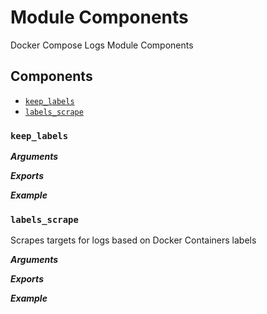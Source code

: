 # Module Components

Docker Compose Logs Module Components

## Components

- [`keep_labels`](#keep_labels)
- [`labels_scrape`](#labels_scrape)

### `keep_labels`

***Arguments***

***Exports***

***Example***

### `labels_scrape`

Scrapes targets for logs based on Docker Containers labels

***Arguments***

***Exports***

***Example***
